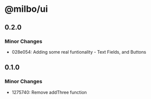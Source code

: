# @milbo/ui

## 0.2.0

### Minor Changes

- 028e054: Adding some real funtionality - Text Fields, and Buttons

## 0.1.0

### Minor Changes

- 1275740: Remove addThree function
